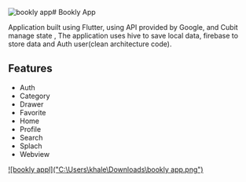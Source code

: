 ![bookly app](https://github.com/khaled-dreat/Bookly_app/assets/55575711/7311f3b5-f33f-432b-9a26-dae57b39e871)# Bookly App

Application built using Flutter, using API provided by Google, and Cubit manage state , The application uses hive to save local data, firebase to store data and Auth user(clean architecture code).
## Features
- Auth
- Category
- Drawer
- Favorite
- Home
- Profile
- Search
- Splach
- Webview
  
[![bookly appl]("C:\Users\khale\Downloads\bookly app.png")]([https://www.youtube.com/watch?v=abc123](https://youtu.be/NVCX2ItlzjE?si=BlUtTZCC1S4PbLLn)https://youtu.be/NVCX2ItlzjE?si=BlUtTZCC1S4PbLLn)
